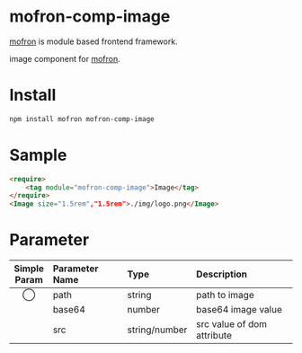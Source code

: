 # mofron-comp-image
[mofron](https://mofron.github.io/mofron/) is module based frontend framework.

image component for [mofron](https://mofron.github.io/mofron/).

# Install
```bash
npm install mofron mofron-comp-image
```

# Sample
```html
<require>
    <tag module="mofron-comp-image">Image</tag>
</require>
<Image size="1.5rem","1.5rem">./img/logo.png</Image>
```

# Parameter

| Simple<br>Param | Parameter Name     | Type                  |    Description                         |
|:---------------:|:-------------------|:----------------------|:---------------------------------------|
|        ◯        | path               | string                | path to image                          |
|                 | base64             | number                | base64 image value                     |
|                 | src                | string/number         | src value of dom attribute             |

